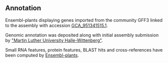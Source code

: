 **Annotation**
----------

Ensembl-plants displaying genes imported from the community GFF3 linked to the assembly with accession [GCA\_951341515.1](http://www.ebi.ac.uk/ena/data/view/GCA_951341515.1).

Genomic annotation was deposited along with initial assembly submission by ["Martin Luther University Halle-Wittenberg"](https://www.uni-halle.de/?lang=en).

Small RNA features, protein features, BLAST hits and cross-references have been
computed by [Ensembl-plants](https://plants.ensembl.org/info/genome/annotation/index.html).
